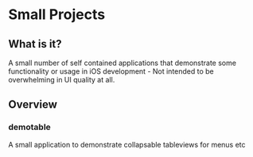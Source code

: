 
# Small Projects

## What is it?

A small number of self contained applications that demonstrate some functionality or usage in iOS development - Not intended to be overwhelming in UI quality at all.

## Overview

### demotable

A small application to demonstrate collapsable tableviews for menus etc

